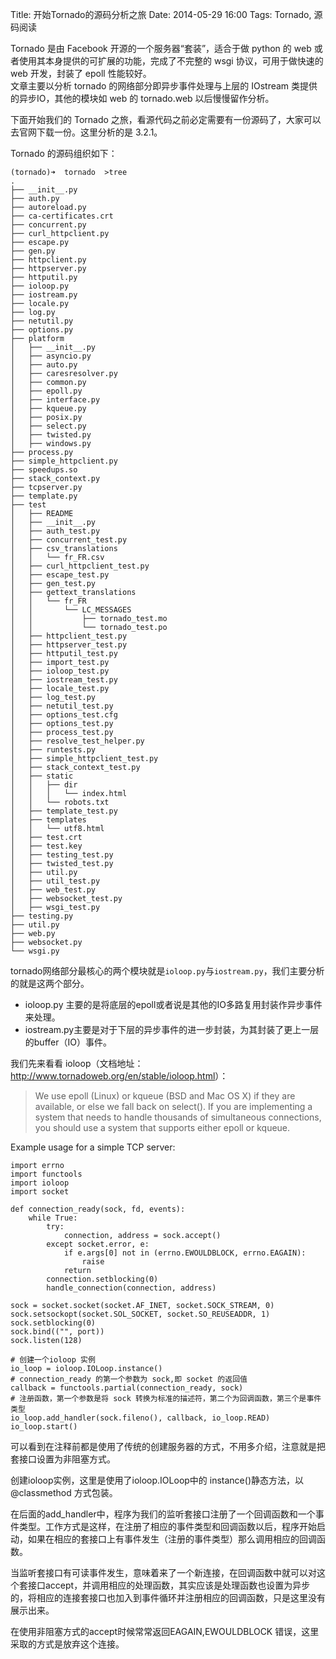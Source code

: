 Title: 开始Tornado的源码分析之旅
Date: 2014-05-29 16:00
Tags: Tornado, 源码阅读

Tornado 是由 Facebook 开源的一个服务器“套装”，适合于做 python 的 web 或者使用其本身提供的可扩展的功能，完成了不完整的 wsgi 协议，可用于做快速的 web 开发，封装了 epoll 性能较好。  
文章主要以分析 tornado 的网络部分即异步事件处理与上层的 IOstream 类提供的异步IO，其他的模块如 web 的 tornado.web 以后慢慢留作分析。

下面开始我们的 Tornado 之旅，看源代码之前必定需要有一份源码了，大家可以去官网下载一份。这里分析的是 3.2.1。

Tornado 的源码组织如下：

	(tornado)➜  tornado  >tree
	.
	├── __init__.py
	├── auth.py
	├── autoreload.py
	├── ca-certificates.crt
	├── concurrent.py
	├── curl_httpclient.py
	├── escape.py
	├── gen.py
	├── httpclient.py
	├── httpserver.py
	├── httputil.py
	├── ioloop.py
	├── iostream.py
	├── locale.py
	├── log.py
	├── netutil.py
	├── options.py
	├── platform
	│   ├── __init__.py
	│   ├── asyncio.py
	│   ├── auto.py
	│   ├── caresresolver.py
	│   ├── common.py
	│   ├── epoll.py
	│   ├── interface.py
	│   ├── kqueue.py
	│   ├── posix.py
	│   ├── select.py
	│   ├── twisted.py
	│   ├── windows.py
	├── process.py
	├── simple_httpclient.py
	├── speedups.so
	├── stack_context.py
	├── tcpserver.py
	├── template.py
	├── test
	│   ├── README
	│   ├── __init__.py
	│   ├── auth_test.py
	│   ├── concurrent_test.py
	│   ├── csv_translations
	│   │   └── fr_FR.csv
	│   ├── curl_httpclient_test.py
	│   ├── escape_test.py
	│   ├── gen_test.py
	│   ├── gettext_translations
	│   │   └── fr_FR
	│   │       └── LC_MESSAGES
	│   │           ├── tornado_test.mo
	│   │           └── tornado_test.po
	│   ├── httpclient_test.py
	│   ├── httpserver_test.py
	│   ├── httputil_test.py
	│   ├── import_test.py
	│   ├── ioloop_test.py
	│   ├── iostream_test.py
	│   ├── locale_test.py
	│   ├── log_test.py
	│   ├── netutil_test.py
	│   ├── options_test.cfg
	│   ├── options_test.py
	│   ├── process_test.py
	│   ├── resolve_test_helper.py
	│   ├── runtests.py
	│   ├── simple_httpclient_test.py
	│   ├── stack_context_test.py
	│   ├── static
	│   │   ├── dir
	│   │   │   └── index.html
	│   │   └── robots.txt
	│   ├── template_test.py
	│   ├── templates
	│   │   └── utf8.html
	│   ├── test.crt
	│   ├── test.key
	│   ├── testing_test.py
	│   ├── twisted_test.py
	│   ├── util.py
	│   ├── util_test.py
	│   ├── web_test.py
	│   ├── websocket_test.py
	│   ├── wsgi_test.py
	├── testing.py
	├── util.py
	├── web.py
	├── websocket.py
	└── wsgi.py


tornado网络部分最核心的两个模块就是`ioloop.py`与`iostream.py`，我们主要分析的就是这两个部分。

 * ioloop.py 主要的是将底层的epoll或者说是其他的IO多路复用封装作异步事件来处理。
 * iostream.py主要是对于下层的异步事件的进一步封装，为其封装了更上一层的buffer（IO）事件。
 
我们先来看看 ioloop（文档地址：<http://www.tornadoweb.org/en/stable/ioloop.html>）：

> We use epoll (Linux) or kqueue (BSD and Mac OS X) if they are available, or else we fall back on select(). If you are implementing a system that needs to handle thousands of simultaneous connections, you should use a system that supports either epoll or kqueue.

Example usage for a simple TCP server:

	import errno
	import functools
	import ioloop
	import socket
	
	def connection_ready(sock, fd, events):
	    while True:
	        try:
	            connection, address = sock.accept()
	        except socket.error, e:
	            if e.args[0] not in (errno.EWOULDBLOCK, errno.EAGAIN):
	                raise
	            return
	        connection.setblocking(0)
	        handle_connection(connection, address)
	
	sock = socket.socket(socket.AF_INET, socket.SOCK_STREAM, 0)
	sock.setsockopt(socket.SOL_SOCKET, socket.SO_REUSEADDR, 1)
	sock.setblocking(0)
	sock.bind(("", port))
	sock.listen(128)
	
	# 创建一个ioloop 实例
	io_loop = ioloop.IOLoop.instance()
	# connection_ready 的第一个参数为 sock,即 socket 的返回值
	callback = functools.partial(connection_ready, sock)
	# 注册函数，第一个参数是将 sock 转换为标准的描述符，第二个为回调函数，第三个是事件类型
	io_loop.add_handler(sock.fileno(), callback, io_loop.READ)
	io_loop.start()


可以看到在注释前都是使用了传统的创建服务器的方式，不用多介绍，注意就是把套接口设置为非阻塞方式。

创建ioloop实例，这里是使用了ioloop.IOLoop中的 instance()静态方法，以 @classmethod 方式包装。

在后面的add_handler中，程序为我们的监听套接口注册了一个回调函数和一个事件类型。工作方式是这样，在注册了相应的事件类型和回调函数以后，程序开始启动，如果在相应的套接口上有事件发生（注册的事件类型）那么调用相应的回调函数。

当监听套接口有可读事件发生，意味着来了一个新连接，在回调函数中就可以对这个套接口accept，并调用相应的处理函数，其实应该是处理函数也设置为异步的，将相应的连接套接口也加入到事件循环并注册相应的回调函数，只是这里没有展示出来。

在使用非阻塞方式的accept时候常常返回EAGAIN,EWOULDBLOCK 错误，这里采取的方式是放弃这个连接。